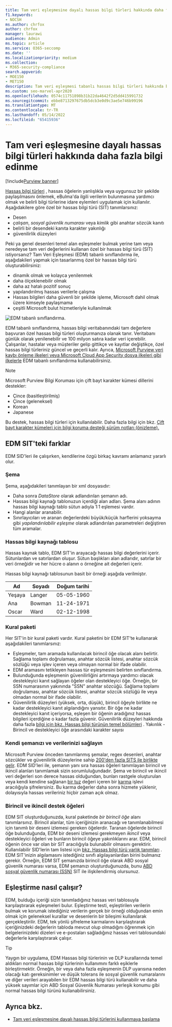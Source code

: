 ```yaml
---
title: Tam veri eşleşmesine dayalı hassas bilgi türleri hakkında daha fazla bilgi edinme
f1.keywords:
- NOCSH
ms.author: chrfox
author: chrfox
manager: laurawi
audience: Admin
ms.topic: article
ms.service: O365-seccomp
ms.date: ''
ms.localizationpriority: medium
ms.collection:
- M365-security-compliance
search.appverid:
- MOE150
- MET150
description: Tam veri eşleşmesi tabanlı hassas bilgi türleri hakkında bilgi edinin.
ms.custom: seo-marvel-apr2020
ms.openlocfilehash: 0574c11751898b31b22da4642f2d5dd415991732
ms.sourcegitcommit: ebbe8713297675db5dcb3e0d9c3ae5e746b99196
ms.translationtype: MT
ms.contentlocale: tr-TR
ms.lasthandoff: 05/14/2022
ms.locfileid: "65415936"
---
```

# <a name="learn-about-exact-data-match-based-sensitive-information-types"></a>Tam veri eşleşmesine dayalı hassas bilgi türleri hakkında daha fazla bilgi edinme

[!include[Purview banner](../includes/purview-rebrand-banner.md)]

[Hassas bilgi türleri](sensitive-information-type-learn-about.md) , hassas öğelerin yanlışlıkla veya uygunsuz bir şekilde paylaşılmasını önlemek, eBulma'da ilgili verilerin bulunmasına yardımcı olmak ve belirli bilgi türlerine idare eylemleri uygulamak için kullanılır. Aşağıdakilere göre özel bir hassas bilgi türü (SIT) tanımlarsınız:

- Desen
- *çalışan*, *sosyal güvenlik numarası* veya *kimlik* gibi anahtar sözcük kanıtı
- belirli bir desendeki kanıta karakter yakınlığı
- güvenilirlik düzeyleri

Peki ya genel desenleri temel alan eşleşmeler bulmak yerine tam veya neredeyse tam veri değerlerini kullanan özel bir hassas bilgi türü (SIT) istiyorsanız? Tam Veri Eşleşmesi (EDM) tabanlı sınıflandırma ile, aşağıdakileri yapmak için tasarlanmış özel bir hassas bilgi türü oluşturabilirsiniz:

- dinamik olmak ve kolayca yenilenmek
- daha ölçeklenebilir olmak
- daha az hatalı pozitif sonuç
- yapılandırılmış hassas verilerle çalışma
- Hassas bilgileri daha güvenli bir şekilde işleme, Microsoft dahil olmak üzere kimseyle paylaşmama
- çeşitli Microsoft bulut hizmetleriyle kullanılmak

![EDM tabanlı sınıflandırma.](../media/EDMClassification.png)

EDM tabanlı sınıflandırma, hassas bilgi veritabanındaki tam değerlere başvuran özel hassas bilgi türleri oluşturmanıza olanak tanır. Veritabanı günlük olarak yenilenebilir ve 100 milyon satıra kadar veri içerebilir. Çalışanlar, hastalar veya müşteriler gelip gittikçe ve kayıtlar değiştikçe, özel hassas bilgi türleriniz güncel ve geçerli kalır. Ayrıca, [Microsoft Purview veri kaybı önleme ilkeleri veya Microsoft Cloud App Security dosya ilkeleri gibi ilkelerle](dlp-learn-about-dlp.md) EDM tabanlı sınıflandırma kullanabilirsiniz.[](/cloud-app-security/data-protection-policies)

> [!NOTE]
> Microsoft Purview Bilgi Koruması için çift bayt karakter kümesi dillerini destekler:
>
> - Çince (basitleştirilmiş)
> - Çince (geleneksel)
> - Korean
> - Japanese
>
> Bu destek, hassas bilgi türleri için kullanılabilir. Daha fazla bilgi için bkz. [Çift bayt karakter kümeleri için bilgi koruma desteği sürüm notları (önizleme).](mip-dbcs-relnotes.md)

## <a name="whats-different-in-an-edm-sit"></a>EDM SIT'teki farklar

EDM SID'leri ile çalışırken, kendilerine özgü birkaç kavramı anlamanız yararlı olur.  

### <a name="schema"></a>Şema

Şema, aşağıdakileri tanımlayan bir xml dosyasıdır:

- Daha sonra *DataStore* olarak adlandırılan şemanın adı. 
- Hassas bilgi kaynağı tablonuzun içerdiği alan adları. Şema alanı adının hassas bilgi kaynağı tablo sütun adıyla 1:1 eşlemesi vardır.
- Hangi alanlar aranabilir.
- Sınırlayıcıları ve aranan değerlerdeki büyük/küçük harflerini yoksayma gibi *yapılandırılabilir eşleşme* olarak adlandırılan parametreleri değiştiren tüm aramalar.

### <a name="sensitive-information-source-table"></a>Hassas bilgi kaynağı tablosu

Hassas kaynak tablo, EDM SIT'in arayacağı hassas bilgi değerlerini içerir. Sütunlardan ve satırlardan oluşur. Sütun başlıkları alan adlarıdır, satırlar bir veri örneğidir ve her hücre o alanın o örneğine ait değerleri içerir.

Hassas bilgi kaynağı tablosunun basit bir örneği aşağıda verilmiştır.

|Ad|Soyadı|Doğum tarihi|
|---|---|---|
|Yeşaya|Langer| 05-05-1960|
|Ana|Bowman|11-24-1971|
|Oscar|Ward|02-12-1998|

### <a name="rule-package"></a>Kural paketi

Her SIT'in bir kural paketi vardır. Kural paketini bir EDM SIT'te kullanarak aşağıdakileri tanımlarsınız:

- Eşleşmeler, tam aramada kullanılacak birincil öğe olacak alanı belirtir. Sağlama toplamı doğrulaması, anahtar sözcük listesi, anahtar sözcük sözlüğü veya işlev içeren veya olmayan normal bir ifade olabilir.
- EDM aramasını tetikleyen hassas tür eşleşmesini belirten sınıflandırma.
- Bulunduğunda eşleşmenin güvenilirliğini artırmaya yardımcı olacak destekleyici kanıt sağlayan öğeler olan destekleyici öğe. Örneğin, bir SSN numarasının yakınında "SSN" anahtar sözcüğü. Sağlama toplamı doğrulaması, anahtar sözcük listesi, anahtar sözcük sözlüğü ile veya olmadan normal bir ifade olabilir.
- Güvenilirlik düzeyleri (yüksek, orta, düşük), birincil öğeyle birlikte ne kadar destekleyici kanıt algılandığını yansıtır. Bir öğe ne kadar destekleyici kanıt içeriyorsa, eşleşen bir öğenin aradığınız hassas bilgileri içerdiğine o kadar fazla güvenir. Güvenilirlik düzeyleri hakkında daha fazla [bilgi için bkz. Hassas bilgi türünün temel bölümleri](sensitive-information-type-learn-about.md#fundamental-parts-of-a-sensitive-information-type) .
Yakınlık - Birincil ve destekleyici öğe arasındaki karakter sayısı

### <a name="you-supply-your-own-schema-and-data"></a>Kendi şemanızı ve verilerinizi sağlayın

Microsoft Purview önceden tanımlanmış şemalar, regex desenleri, anahtar sözcükler ve güvenilirlik düzeylerine sahip [200'den fazla SITS ile birlikte gelir](sensitive-information-type-entity-definitions.md). EDM SID'leri ile, şemanın yanı sıra hassas öğeleri tanımlayan birincil ve ikincil alanları tanımlamak sizin sorumluluğundadır. Şema ve birincil ve ikincil veri değerleri son derece hassas olduğundan, bunları rastgele oluşturulan veya kendi kendine sağlanan [bir tuz](https://en.wikipedia.org/wiki/Salt_(cryptography)#:~:text=The%20salt%20value%20is%20generated%20at%20random%20and,the%20salt%20value%20and%20hashed%20value%20are%20stored.) değeri içeren bir [karma](/dotnet/standard/security/ensuring-data-integrity-with-hash-codes) işlevi aracılığıyla şifrelersiniz. Bu karma değerler daha sonra hizmete yüklenir, dolayısıyla hassas verileriniz hiçbir zaman açık olmaz.

### <a name="primary-and-secondary-support-elements"></a>Birincil ve ikincil destek öğeleri

EDM SIT oluşturduğunuzda, kural paketinde *bir birincil öğe* alanı tanımlarsınız. Birincil alanlar, tüm içeriğinizin aranacağı ve tanımlanabilmesi için tanımlı bir deseni izlemesi gereken öğelerdir. Taranan öğelerde birincil öğe bulunduğunda, EDM bir deseni izlemesi gerekmeyen *ikincil* veya destekleyici öğeleri ve bunların birincil öğeye yakınlıklarını arar. EDM, birincil öğenin önce var olan bir SIT aracılığıyla bulunabilir olmasını gerektirir. Kullanılabilir SID'lerin tam listesi için [bkz. Hassas bilgi türü varlık tanımları](sensitive-information-type-entity-definitions.md) . EDM SIT'inizin algılamasını istediğiniz sınıfı algılayanlardan birini bulmanız gerekir. Örneğin, EDM SIT şemanızda birincil öğe olarak ABD sosyal güvenlik numarası varsa, EDM şemanızı oluşturduğunuzda, bunu [ABD sosyal güvenlik numarası (SSN)](sensitive-information-type-entity-definitions.md#us-social-security-number-ssn) SIT ile ilişkilendirmiş olursunuz.


## <a name="how-matching-works"></a>Eşleştirme nasıl çalışır?

EDM, bulduğu içeriği sizin tanımladığınız hassas veri tablosuyla karşılaştırarak eşleşmeleri bulur. Eşleştirme testi, eşleştirilen verilerin bulmak ve korumak istediğiniz verilerin gerçek bir örneği olduğundan emin olmak için geleneksel kurallar ve desenlerin bir bileşimi kullanılarak gerçekleştirilir. EDM, tek yönlü şifreleme karmalarını karşılaştırarak içeriğinizdeki değerlerin tabloda mevcut olup olmadığını öğrenmek için belgelerinizdeki dizeleri ve e-postaları sağladığınız hassas veri tablosundaki değerlerle karşılaştırarak çalışır.

> [!TIP]
> Yaygın bir uygulama, EDM Hassas bilgi türlerinin ve DLP kurallarında temel aldıkları normal hassas bilgi türlerinin kullanımını farklı eşiklerle birleştirmektir. Örneğin, bir veya daha fazla eşleşmenin DLP uyarısına neden olacağı katı gereksinimler ve düşük tolerans ile sosyal güvenlik numaralarını ve diğer verileri arayabilen bir EDM hassas bilgi türü kullanabilir ve daha yüksek sayımlar için ABD Sosyal Güvenlik Numarası yerleşik konumu gibi normal hassas bilgi türünü kullanabilirsiniz.  

## <a name="see-also"></a>Ayrıca bkz.

- [Tam veri eşleşmesine dayalı hassas bilgi türlerini kullanmaya başlama](sit-get-started-exact-data-match-based-sits-overview.md#get-started-with-exact-data-match-based-sensitive-information-types)
